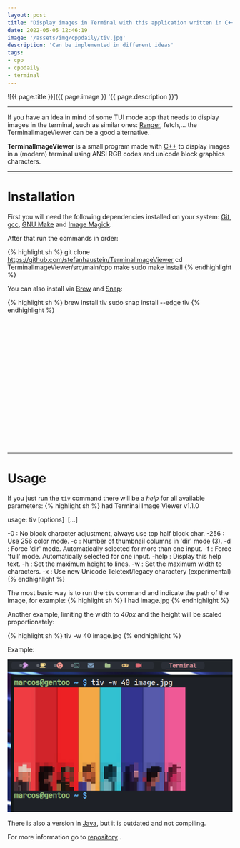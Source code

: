 ```yaml
---
layout: post
title: "Display images in Terminal with this application written in C++"
date: 2022-05-05 12:46:19
image: '/assets/img/cppdaily/tiv.jpg'
description: 'Can be implemented in different ideas'
tags:
- cpp
- cppdaily
- terminal
---
```


![{{ page.title }}]({{ page.image }} '{{ page.description }}')

---

If you have an idea in mind of some TUI mode app that needs to display images in the terminal, such as similar ones: [Ranger](https://ranger.github.io/), fetch,... the TerminalImageViewer can be a good alternative.

**TerminalImageViewer** is a small program made with [C++](https://terminalroot.com/tags#cpp) to display images in a (modern) terminal using ANSI RGB codes and unicode block graphics characters.

---

# Installation
First you will need the following dependencies installed on your system: [Git](https://terminalroot.com/tags#git), [gcc](https://terminalroot.com/tags#gcc), [GNU Make](https://terminalroot.com/tags#make) and [Image Magick](https://imagemagick.org/).

After that run the commands in order:

{% highlight sh %}
git clone https://github.com/stefanhaustein/TerminalImageViewer
cd TerminalImageViewer/src/main/cpp
make
sudo make install
{% endhighlight %}

You can also install via [Brew](https://terminalroot.com/homebrew-the-macos-package-manager-on-gnu-linux/) and [Snap](https://snapcraft.io/):

{% highlight sh %}
brew install tiv
sudo snap install --edge tiv
{% endhighlight %}

<!-- SQUARE - GAMES ROOT -->
<script async src="//pagead2.googlesyndication.com/pagead/js/adsbygoogle.js"></script>
<ins class="adsbygoogle"
style="display:inline-block;width:336px;height:280px"
data-ad-client="ca-pub-2838251107855362"
data-ad-slot="5351066970"></ins>
<script>
(adsbygoogle = window.adsbygoogle || []).push({});
</script>

---

# Usage
If you just run the `tiv` command there will be a *help* for all available parameters:
{% highlight sh %}
had
Terminal Image Viewer v1.1.0

usage: tiv [options] <image> [<image>...]

  -0 : No block character adjustment, always use top half block char.
  -256 : Use 256 color mode.
  -c <num> : Number of thumbnail columns in 'dir' mode (3).
  -d : Force 'dir' mode. Automatically selected for more than one input.
  -f : Force 'full' mode. Automatically selected for one input.
  -help : Display this help text.
  -h <num> : Set the maximum height to <num> lines.
  -w <num> : Set the maximum width to <num> characters.
  -x : Use new Unicode Teletext/legacy charactery (experimental)
{% endhighlight %}

The most basic way is to run the `tiv` command and indicate the path of the image, for example:
{% highlight sh %}
I had image.jpg
{% endhighlight %}

Another example, limiting the width to *40px* and the height will be scaled proportionately:

{% highlight sh %}
tiv -w 40 image.jpg
{% endhighlight %}

Example:

![tiv -w 40](/assets/img/cppdaily/tiv-w40.png)

There is also a version in [Java](https://terminalroot.com/tags#java), but it is outdated and not compiling.

For more information go to [repository](https://github.com/stefanhaustein/TerminalImageViewer) .

